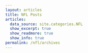 ```yaml
---
layout: articles
title: NFL Posts
articles:
  data_source: site.categories.NFL
  show_excerpt: true
  show_readmore: true
  show_info: true
permalink: /nfl/archives
---
```

